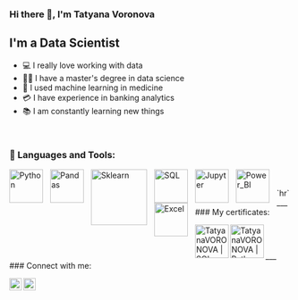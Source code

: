 
### Hi there 👋, I'm Tatyana Voronova

  

## I'm a Data Scientist
- 💻 I really love working with data
- 👩‍🎓 I have a master's degree in data science
- 🧪 I used  machine learning  in medicine
- 💳 I have experience in banking analytics
- 📚 I am constantly learning new things

 

<br />

### 🧰 Languages and Tools:
<img align="left" alt="Python" width="60px" style="padding-right:10px;" src="https://cdn.jsdelivr.net/gh/devicons/devicon/icons/python/python-original-wordmark.svg" />
<img align="left" alt="Pandas" width="60px" style="padding-right:10px;" src="https://cdn.jsdelivr.net/gh/devicons/devicon/icons/pandas/pandas-original-wordmark.svg" />
<img align="left" alt="Sklearn" width="100px" style="padding-right:10px;" src="https://upload.wikimedia.org/wikipedia/commons/thumb/0/05/Scikit_learn_logo_small.svg/1200px-Scikit_learn_logo_small.svg.png" /> 
<img align="left" alt="SQL" width="60px" style="padding-right:10px;" src="https://cdn.jsdelivr.net/gh/devicons/devicon/icons/postgresql/postgresql-original-wordmark.svg" />
<img align="left" alt="Jupyter" width="60px" style="padding-right:10px;" src="https://cdn.jsdelivr.net/gh/devicons/devicon/icons/jupyter/jupyter-original-wordmark.svg" /> 
<img align="left" alt="Power_BI" width="60px" style="padding-right:10px;" src="https://encrypted-tbn0.gstatic.com/images?q=tbn:ANd9GcS8Yh9wBOz_I22VSkYDSl0x3qh_PcD3RpU-QGZa6xKNzj2p38Sk5p9cW6EyGbHJxCvSvZc&usqp=CAU" /> 
<img align="left" alt="Excel" width="60px" style="padding-right:10px;" src="https://icons.veryicon.com/png/Application/Microsoft%20Office%202013%201/Excel.png" /> 


<br />
 
 
<br />
`hr`___
### My certificates:

[<img align="left" alt="TatyanaVORONOVA | SQL" width="60px" src="https://stepik.org/media/cache/images/courses/116332/cover_f3Lm49M/3799a95c78aa0808682b9ec3da2f7b62.png" />][SQL]

[<img align="left" alt="TatyanaVORONOVA | Python" width="60px" src="https://stepik.org/media/cache/images/courses/67/cover/a58221f521114b81084c0f72200131c0.png" />][Python]
<br />

<br />
___
### Connect with me:

[<img align="left" alt="TatyanaVORONOVA | VK" width="22px" src="https://cdn.jsdelivr.net/npm/simple-icons@v3/icons/vk.svg" />][vk]

[<img align="left" alt="TatyanaVORONOVA | Telegram" width="22px" src="https://cdn.jsdelivr.net/npm/simple-icons@v3/icons/telegram.svg" />][Telegram]


<br />


[vk]: https://vk.com/voronova_tmn
[Telegram]: https://t.me/tanya_voronova72
[SQL]: https://stepik.org/cert/1974532
[Python]: https://stepik.org/cert/1416474
